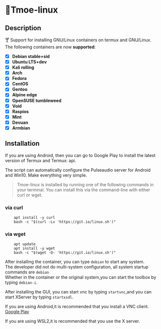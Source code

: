 # 🍭Tmoe-linux

## Description

🍸 Support for installing GNU/Linux containers on termux and GNU/Linux.  
The following containers are now **supported**:

- [x] **Debian stable+sid**
- [x] **Ubuntu LTS+dev**
- [x] **Kali rolling**
- [x] **Arch**
- [x] **Fedora**
- [x] **CentOS**
- [x] **Gentoo**
- [x] **Alpine edge**
- [x] **OpenSUSE tumbleweed**
- [x] **Void**
- [x] **Raspios**
- [x] **Mint**
- [x] **Devuan**
- [x] **Armbian**

## Installation

If you are using Android, then you can go to Google Play to install the latest version of Termux and Termux: api.

The script can automatically configure the Pulseaudio server for Android and Win10. Make everything very simple.

> Tmoe-linux is installed by running one of the following commands in your terminal. You can install this via the command-line with either curl or wget.

### **via curl**

```shell
    apt install -y curl
    bash -c "$(curl -Lv 'https://git.io/linux.sh')"
```

### **via wget**

```shell
    apt update
    apt install -y wget
    bash -c "$(wget -O- 'https://git.io/linux.sh')"
```

After installing the container, you can type `debian` to start any system.  
The developer did not do multi-system configuration, all system startup commands are `debian`  
Whether in the container or the original system,you can start the toolbox by typing `debian-i`.

After installing the GUI, you can start vnc by typing `startvnc`,and you can start XServer by typing `startxsdl`.

If you are using Android,it is recommended that you install a VNC client.  
[Google Play](https://play.google.com/store/apps/details?id=com.realvnc.viewer.android)

If you are using WSL2,it is recommended that you use the X server.
